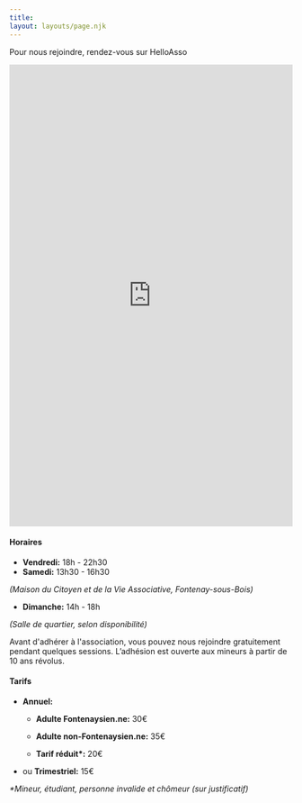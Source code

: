 ```yaml
---
title: 
layout: layouts/page.njk
---
```


Pour nous rejoindre, rendez-vous sur HelloAsso

<iframe id="haWidget" class="helloasso-forms" allowtransparency="true" scrolling="auto" src="https://www.helloasso.com/associations/rokhs-roles/adhesions/migration-lcd6m-vers-rokhs-and-roles-bienvenue/widget" style="width: 100%; height: 820px; border: none;"></iframe>

<div class="note">
  
  #### Horaires
  
  - **Vendredi:** 18h - 22h30
  - **Samedi:** 13h30 - 16h30
  
  *(Maison du Citoyen et de la Vie Associative, Fontenay-sous-Bois)*
  <br>
  
  - **Dimanche:** 14h - 18h
  
  *(Salle de quartier, selon disponibilité)*
  
</div>

Avant d'adhérer à l'association, vous pouvez nous rejoindre gratuitement pendant quelques sessions.
L’adhésion est ouverte aux mineurs à partir de 10 ans révolus.

<div class="note">
  
  #### Tarifs
  
  - **Annuel:**
    - **Adulte Fontenaysien\.ne:** 30€
    - **Adulte non-Fontenaysien\.ne:** 35€

    - <b>Tarif réduit*:</b> 20€

- ou **Trimestriel:** 15€

_\*Mineur, étudiant, personne invalide et chômeur (sur justificatif)_

</div>

